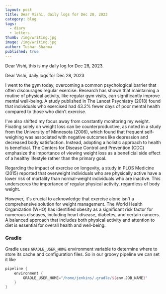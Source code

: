 ```yaml
---
layout: post
title: Dear Vishi, daily logs for Dec 28, 2023
category: blog
tags:
  - diary
  - letters
thumb: /img/writing.jpg
image: /img/writing.jpg
author: Tushar Sharma
published: true
---
```


Dear Vishi, this is my daily log for Dec 28, 2023.<!-- truncate_here -->

Dear Vishi, daily logs for Dec 28, 2023

I went to the gym today, overcoming a common psychological barrier that often discourages regular exercise. Research has shown that maintaining a routine of physical activity, like regular gym visits, can significantly improve mental well-being. A study published in The Lancet Psychiatry (2018) found that individuals who exercised had 43.2% fewer days of poor mental health compared to those who didn’t exercise.

I've also shifted my focus away from constantly monitoring my weight. Fixating solely on weight loss can be counterproductive, as noted in a study from the University of Minnesota (2006), which found that frequent self-weighing was associated with negative outcomes like depression and decreased body satisfaction. Instead, adopting a holistic approach to health is beneficial. The Centers for Disease Control and Prevention (CDC) emphasize the importance of viewing weight loss as a beneficial side effect of a healthy lifestyle rather than the primary goal.

Regarding the impact of exercise on longevity, a study in PLOS Medicine (2015) reported that overweight individuals who are physically active have a lower risk of mortality than normal-weight individuals who are inactive. This underscores the importance of regular physical activity, regardless of body weight.

However, it's crucial to acknowledge that exercise alone isn't a comprehensive solution for weight management. The World Health Organization (WHO) has identified obesity as a significant risk factor for numerous diseases, including heart disease, diabetes, and certain cancers. A balanced approach that includes both physical activity and attention to diet is essential for overall health and well-being.

### Gradle

Gradle uses `GRADLE_USER_HOME` environment variable to determine where to store its cache and configuration files. So in our groovy pipeline we can set it like 

```groovy
pipeline {
    environment {
        GRADLE_USER_HOME="/home/jenkins/.gradle/${env.JOB_NAME}"
    }
}
```



